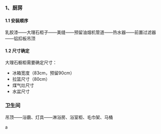 ### 1、厨房

#### 1.1 安装顺序

乳胶漆——大理石柜子——美缝——预留油烟机管道——热水器——前置过滤器——铝扣板吊顶

#### 1.2  尺寸确定

大理石橱柜需要确定尺寸：

- 冰箱宽度（83cm，预留90cm）
- 拉篮尺寸（80cm）
- 煤气灶尺寸
- 水盆尺寸

### 卫生间

吊顶——浴霸、灯具——淋浴房、浴室柜、毛巾架、马桶



a
